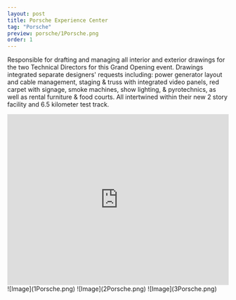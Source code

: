 ```yaml
---
layout: post
title: Porsche Experience Center
tag: "Porsche"
preview: porsche/1Porsche.png
order: 1
---
```

Responsible for drafting and managing all interior and exterior drawings for the two Technical Directors for this Grand Opening event.  Drawings integrated separate designers' requests including: power generator layout and cable management, staging & truss with integrated video panels, red carpet with signage, smoke machines, show lighting, & pyrotechnics, as well as rental furniture & food courts. All intertwined within their new 2 story facility and 6.5 kilometer test track.

<iframe frameborder="0" scrolling="no" height="390" width="100%" src="https://xdagency.com/wp-content/uploads/2017/09/PECLA_Opening-SOCIAL-h264-1080-161220-2.mp4" allow="autoplay; encrypted-media" allowfullscreen></iframe>
![Image](1Porsche.png)
![Image](2Porsche.png)
![Image](3Porsche.png)
